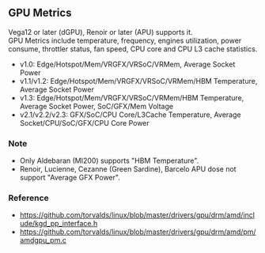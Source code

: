 ## GPU Metrics
Vega12 or later (dGPU), Renoir or later (APU) supports it.  
GPU Metrics include temperature, frequency, engines utilization, power consume, throttler status, fan speed, CPU core and CPU L3 cache statistics.

 * v1.0: Edge/Hotspot/Mem/VRGFX/VRSoC/VRMem, Average Socket Power
 * v1.1/v1.2: Edge/Hotspot/Mem/VRGFX/VRSoC/VRMem/HBM Temperature, Average Socket Power
 * v1.3: Edge/Hotspot/Mem/VRGFX/VRSoC/VRMem/HBM Temperature, Average Socket Power, SoC/GFX/Mem Voltage
 * v2.1/v2.2/v2.3: GFX/SoC/CPU Core/L3Cache Temperature, Average Socket/CPU/SoC/GFX/CPU Core Power

### Note
 * Only Aldebaran (MI200) supports "HBM Temperature".
 * Renoir, Lucienne, Cezanne (Green Sardine), Barcelo APU dose not support "Average GFX Power".

### Reference
 * <https://github.com/torvalds/linux/blob/master/drivers/gpu/drm/amd/include/kgd_pp_interface.h>
 * <https://github.com/torvalds/linux/blob/master/drivers/gpu/drm/amd/pm/amdgpu_pm.c>
